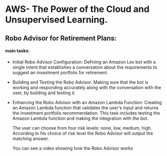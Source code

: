 # AWS- The Power of the Cloud and Unsupervised Learning.

## Robo Advisor for Retirement Plans:

#### main tasks:

- Initial Robo Advisor Configuration: Defining an Amazon Lex bot with a single intent that establishes a conversation about the requirements to suggest an investment
  portfolio for retirement.

- Building and Testing the Robo Advisor: Making sure that the bot is working and responding accurately along with the conversation with the user, by building and testing it.

- Enhancing the Robo Advisor with an Amazon Lambda Function: Creating an Amazon Lambda function that validates the user's input and returns the investment portfolio recommendation.
  This task includes testing the Amazon Lambda function and making the integration with the bot.
  
  The user can choose from four risk levels: none, low, medium, high. According to his choice of risk level the Robo Advisor will output the matching answer.
  
  You can see a video showing how the Robo Advisor works



